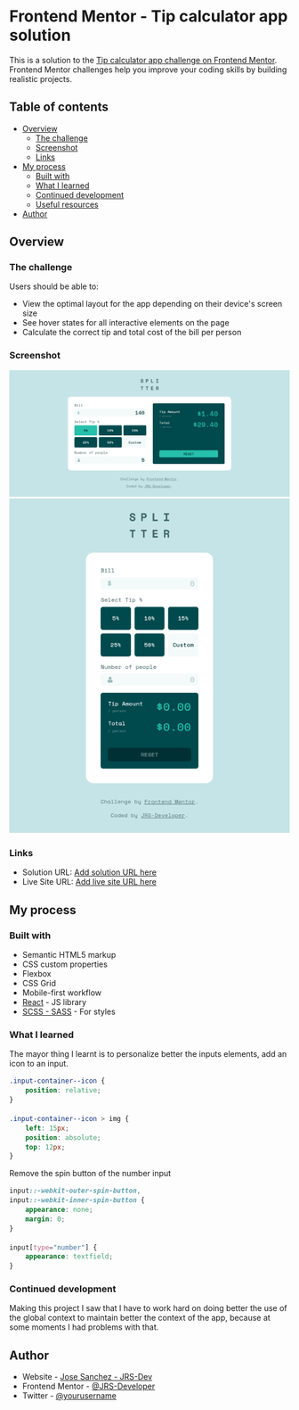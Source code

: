 # Frontend Mentor - Tip calculator app solution

This is a solution to the [Tip calculator app challenge on Frontend Mentor](https://www.frontendmentor.io/challenges/tip-calculator-app-ugJNGbJUX). Frontend Mentor challenges help you improve your coding skills by building realistic projects.

## Table of contents

-   [Overview](#overview)
    -   [The challenge](#the-challenge)
    -   [Screenshot](#screenshot)
    -   [Links](#links)
-   [My process](#my-process)
    -   [Built with](#built-with)
    -   [What I learned](#what-i-learned)
    -   [Continued development](#continued-development)
    -   [Useful resources](#useful-resources)
-   [Author](#author)

## Overview

### The challenge

Users should be able to:

-   View the optimal layout for the app depending on their device's screen size
-   See hover states for all interactive elements on the page
-   Calculate the correct tip and total cost of the bill per person

### Screenshot

![Result of the challenge](./screenshots/result.png)
![Result of the challenge Mobile](./screenshots/result-mobile.png)

### Links

-   Solution URL: [Add solution URL here](https://www.frontendmentor.io/solutions/tip-calculator-app-made-with-reactjs-scss-responsive-design-MiHP2j0Y_)
-   Live Site URL: [Add live site URL here](https://tip-calculator-app-jrs.netlify.app/)

## My process

### Built with

-   Semantic HTML5 markup
-   CSS custom properties
-   Flexbox
-   CSS Grid
-   Mobile-first workflow
-   [React](https://reactjs.org/) - JS library
-   [SCSS - SASS](https://sass-lang.com/) - For styles

### What I learned

The mayor thing I learnt is to personalize better the inputs elements, add an icon to an input.

```css
.input-container--icon {
    position: relative;
}

.input-container--icon > img {
    left: 15px;
    position: absolute;
    top: 12px;
}
```

Remove the spin button of the number input

```css
input::-webkit-outer-spin-button,
input::-webkit-inner-spin-button {
    appearance: none;
    margin: 0;
}

input[type="number"] {
    appearance: textfield;
}
```

### Continued development

Making this project I saw that I have to work hard on doing better the use of the global context to maintain better the context of the app, because at some moments I had problems with that.

## Author

-   Website - [Jose Sanchez - JRS-Dev](https://jrs-developer.github.io/)
-   Frontend Mentor - [@JRS-Developer](https://www.frontendmentor.io/profile/JRS-Developer)
-   Twitter - [@yourusername](https://www.twitter.com/yourusername)
